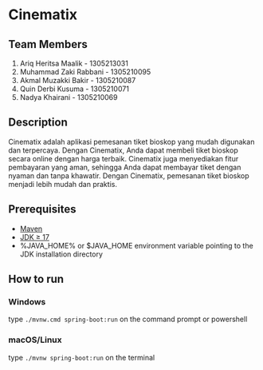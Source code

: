 # Cinematix

## Team Members
1. Ariq Heritsa Maalik - 1305213031
2. Muhammad Zaki Rabbani - 1305210095
3. Akmal Muzakki Bakir - 1305210087
4. Quin Derbi Kusuma - 1305210071
5. Nadya Khairani - 1305210069

## Description

Cinematix adalah aplikasi pemesanan tiket bioskop yang mudah digunakan dan terpercaya. Dengan Cinematix, Anda dapat membeli tiket bioskop secara online dengan harga terbaik. Cinematix juga menyediakan fitur pembayaran yang aman, sehingga Anda dapat membayar tiket dengan nyaman dan tanpa khawatir. Dengan Cinematix, pemesanan tiket bioskop menjadi lebih mudah dan praktis.

## Prerequisites

- [Maven](https://maven.apache.org/download.cgi)
- [JDK ≥ 17](https://www.oracle.com/java/technologies/javase/jdk17-archive-downloads.html)
- %JAVA_HOME% or $JAVA_HOME environment variable pointing to the JDK installation directory

## How to run

### Windows
type `./mvnw.cmd spring-boot:run` on the command prompt or powershell

### macOS/Linux
type `./mvnw spring-boot:run` on the terminal